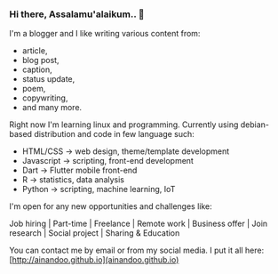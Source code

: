 ### Hi there, Assalamu'alaikum.. 👋

I'm a blogger and I like writing various content from:

- article, 
- blog post, 
- caption, 
- status update,
- poem,
- copywriting,
- and many more.

Right now I'm learning linux and programming.
Currently using debian-based distribution and code in few language such:

- HTML/CSS -> web design, theme/template development
- Javascript -> scripting, front-end development
- Dart -> Flutter mobile front-end
- R -> statistics, data analysis
- Python -> scripting, machine learning, IoT

I'm open for any new opportunities and challenges like:

Job hiring | Part-time | Freelance | Remote work | Business offer | Join research | Social project | Sharing & Education

You can contact me by email or from my social media. 
I put it all here: [http://ainandoo.github.io](ainandoo.github.io)

<!--
**ainandoo/ainandoo** is a ✨ _special_ ✨ repository because its `README.md` (this file) appears on your GitHub profile.

Here are some ideas to get you started:

- 🔭 I’m currently working on ...
- 🌱 I’m currently learning ...
- 👯 I’m looking to collaborate on ...
- 🤔 I’m looking for help with ...
- 💬 Ask me about ...
- 📫 How to reach me: ...
- 😄 Pronouns: ...
- ⚡ Fun fact: ...
-->
